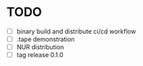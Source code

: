 # TODO

- [ ] binary build and distribute ci/cd workflow
- [ ] .tape demonstration
- [ ] NUR distribution
- [ ] tag release 0.1.0
